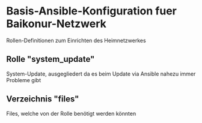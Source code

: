 # Basis-Ansible-Konfiguration fuer Baikonur-Netzwerk
Rollen-Definitionen zum Einrichten des Heimnetzwerkes

## Rolle "system_update"
System-Update, ausgegliedert da es beim Update via Ansible nahezu immer Probleme gibt

## Verzeichnis "files"
Files, welche von der Rolle benötigt werden könnten
